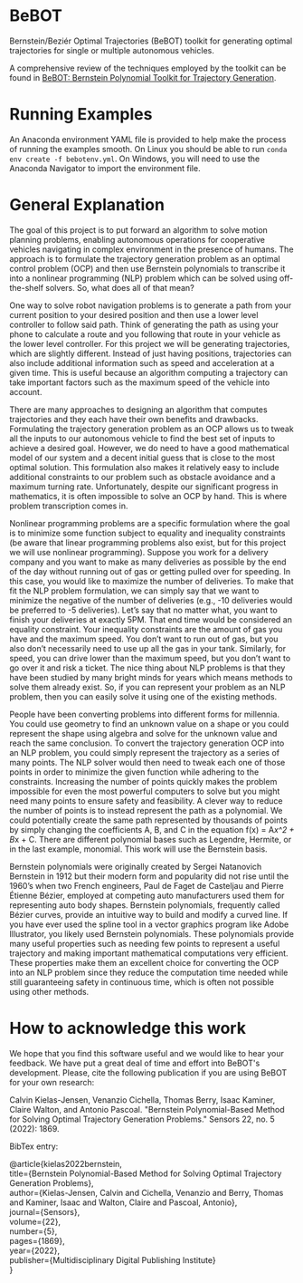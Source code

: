 # BeBOT
Bernstein/Beziér Optimal Trajectories (BeBOT) toolkit for generating optimal trajectories for single or multiple autonomous vehicles.

A comprehensive review of the techniques employed by the toolkit can be found in [BeBOT: Bernstein Polynomial Toolkit for Trajectory Generation](https://doi.org/10.1109/IROS40897.2019.8967564).

# Running Examples
An Anaconda environment YAML file is provided to help make the process of running the examples smooth. On Linux you should be able to run `conda env create -f bebotenv.yml`. On Windows, you will need to use the Anaconda Navigator to import the environment file.

# General Explanation
The goal of this project is to put forward an algorithm to solve motion planning problems, enabling autonomous operations for cooperative vehicles navigating in complex environment in the presence of humans. The approach is to formulate the trajectory generation problem as an optimal control problem (OCP) and then use Bernstein polynomials to transcribe it into a nonlinear programming (NLP) problem which can be solved using off-the-shelf solvers. So, what does all of that mean?

One way to solve robot navigation problems is to generate a path from your current position to your desired position and then use a lower level controller to follow said path. Think of generating the path as using your phone to calculate a route and you following that route in your vehicle as the lower level controller. For this project we will be generating trajectories, which are slightly different. Instead of just having positions, trajectories can also include additional information such as speed and acceleration at a given time. This is useful because an algorithm computing a trajectory can take important factors such as the maximum speed of the vehicle into account.

There are many approaches to designing an algorithm that computes trajectories and they each have their own benefits and drawbacks. Formulating the trajectory generation problem as an OCP allows us to tweak all the inputs to our autonomous vehicle to find the best set of inputs to achieve a desired goal. However, we do need to have a good mathematical model of our system and a decent initial guess that is close to the most optimal solution. This formulation also makes it relatively easy to include additional constraints to our problem such as obstacle avoidance and a maximum turning rate. Unfortunately, despite our significant progress in mathematics, it is often impossible to solve an OCP by hand. This is where problem transcription comes in.

Nonlinear programming problems are a specific formulation where the goal is to minimize some function subject to equality and inequality constraints (be aware that linear programming problems also exist, but for this project we will use nonlinear programming). Suppose you work for a delivery company and you want to make as many deliveries as possible by the end of the day without running out of gas or getting pulled over for speeding. In this case, you would like to maximize the number of deliveries. To make that fit the NLP problem formulation, we can simply say that we want to minimize the negative of the number of deliveries (e.g., -10 deliveries would be preferred to -5 deliveries). Let’s say that no matter what, you want to finish your deliveries at exactly 5PM. That end time would be considered an equality constraint. Your inequality constraints are the amount of gas you have and the maximum speed. You don’t want to run out of gas, but you also don’t necessarily need to use up all the gas in your tank. Similarly, for speed, you can drive lower than the maximum speed, but you don’t want to go over it and risk a ticket. The nice thing about NLP problems is that they have been studied by many bright minds for years which means methods to solve them already exist. So, if you can represent your problem as an NLP problem, then you can easily solve it using one of the existing methods.

People have been converting problems into different forms for millennia. You could use geometry to find an unknown value on a shape or you could represent the shape using algebra and solve for the unknown value and reach the same conclusion. To convert the trajectory generation OCP into an NLP problem, you could simply represent the trajectory as a series of many points. The NLP solver would then need to tweak each one of those points in order to minimize the given function while adhering to the constraints. Increasing the number of points quickly makes the problem impossible for even the most powerful computers to solve but you might need many points to ensure safety and feasibility. A clever way to reduce the number of points is to instead represent the path as a polynomial. We could potentially create the same path represented by thousands of points by simply changing the coefficients A, B, and C in the equation f(x) = A*x^2 + B*x + C. There are different polynomial bases such as Legendre, Hermite, or in the last example, monomial. This work will use the Bernstein basis.

Bernstein polynomials were originally created by Sergei Natanovich Bernstein in 1912 but their modern form and popularity did not rise until the 1960’s when two French engineers, Paul de Faget de Casteljau and Pierre Étienne Bézier, employed at competing auto manufacturers used them for representing auto body shapes. Bernstein polynomials, frequently called Bézier curves, provide an intuitive way to build and modify a curved line. If you have ever used the spline tool in a vector graphics program like Adobe Illustrator, you likely used Bernstein polynomials. These polynomials provide many useful properties such as needing few points to represent a useful trajectory and making important mathematical computations very efficient. These properties make them an excellent choice for converting the OCP into an NLP problem since they reduce the computation time needed while still guaranteeing safety in continuous time, which is often not possible using other methods.

# How to acknowledge this work
We hope that you find this software useful and we would like to hear your feedback. We have put a great deal of time and effort into BeBOT's development. Please, cite the following publication if you are using BeBOT for your own research:

Calvin Kielas-Jensen, Venanzio Cichella, Thomas Berry, Isaac Kaminer, Claire Walton, and Antonio Pascoal. "Bernstein Polynomial-Based Method for Solving Optimal Trajectory Generation Problems." Sensors 22, no. 5 (2022): 1869.

BibTex entry:

@article{kielas2022bernstein,  
  title={Bernstein Polynomial-Based Method for Solving Optimal Trajectory Generation Problems},  
  author={Kielas-Jensen, Calvin and Cichella, Venanzio and Berry, Thomas and Kaminer, Isaac and Walton, Claire and Pascoal, Antonio},  
  journal={Sensors},  
  volume={22},  
  number={5},  
  pages={1869},  
  year={2022},  
  publisher={Multidisciplinary Digital Publishing Institute}  
}  
